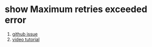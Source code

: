 # show Maximum retries exceeded error
1. [github issue](https://github.com/anuraghazra/github-readme-stats/issues/1094)
2. [video tutorial ](https://www.youtube.com/watch?v=n6d4KHSKqGk&t=107s)
